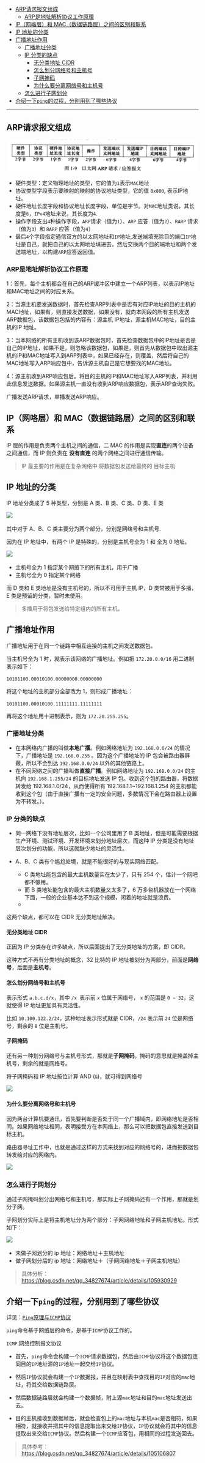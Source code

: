 
- [ARP请求报文组成](#arp请求报文组成)
  - [ARP是地址解析协议工作原理](#arp是地址解析协议工作原理)
- [IP（网咯层）和 MAC（数据链路层）之间的区别和联系](#ip网咯层和-mac数据链路层之间的区别和联系)
- [IP 地址的分类](#ip-地址的分类)
- [广播地址作用](#广播地址作用)
  - [广播地址分类](#广播地址分类)
  - [IP 分类的缺点](#ip-分类的缺点)
    - [无分类地址 CIDR](#无分类地址-cidr)
    - [怎么划分网络号和主机号](#怎么划分网络号和主机号)
    - [子网掩码](#子网掩码)
    - [为什么要分离网络号和主机号](#为什么要分离网络号和主机号)
  - [怎么进行子网划分](#怎么进行子网划分)
- [介绍一下`ping`的过程，分别用到了哪些协议](#介绍一下ping的过程分别用到了哪些协议)

------------

## ARP请求报文组成

![](./img/01tcpip04.png)

- 硬件类型：定义物理地址的类型，它的值为`1`表示`MAC`地址
- 协议类型字段表示要映射的映射的协议地址类型，它的值 `0x800`, 表示IP地址。
- 硬件地址长度字段和协议地址长度字段，单位是字节。对`MAC`地址类说，其长度是`6`，`IPv4`地址来说，其长度为`4`.
- 操作字段支出`4`种操作字段，`ARP`请求（值为`1`）、`ARP` 应答（值为`2`）、`RARP` 请求（值为`3`）和 `RARP` 应答（值为`4`）
- 最后`4`个字段指定通信双方的以太网地址和`IP`地址,发送端填充除目的端口`IP`地址是自己，就把自己的以太网地址填进去，然后交换两个目的端地址和两个发送端地址，以构建`ARP`应答返回值。


### ARP是地址解析协议工作原理


1：首先，每个主机都会在自己的ARP缓冲区中建立一个ARP列表，以表示IP地址和MAC地址之间的对应关系。

2：当源主机要发送数据时，首先检查ARP列表中是否有对应IP地址的目的主机的MAC地址，如果有，则直接发送数据，如果没有，就向本网段的所有主机发送ARP数据包，该数据包包括的内容有：源主机 IP地址，源主机MAC地址，目的主机的IP 地址。

3：当本网络的所有主机收到该ARP数据包时，首先检查数据包中的IP地址是否是自己的IP地址，如果不是，则忽略该数据包，如果是，则首先从数据包中取出源主机的IP和MAC地址写入到ARP列表中，如果已经存在，则覆盖，然后将自己的MAC地址写入ARP响应包中，告诉源主机自己是它想要找的MAC地址。

4：源主机收到ARP响应包后。将目的主机的IP和MAC地址写入ARP列表，并利用此信息发送数据。如果源主机一直没有收到ARP响应数据包，表示ARP查询失败。

广播发送ARP请求，单播发送ARP响应。

## IP（网咯层）和 MAC（数据链路层）之间的区别和联系

IP 层的作用是负责两个主机之间的通信，二 MAC 的作用是实现**直连**的两个设备之间通信，而 IP 则负责在 **没有直连** 的两个网络之间进行通信传输。

> IP 最主要的作用是在复杂网络中 将数据包发送给最终的 目标主机

## IP 地址的分类

IP 地址分类成了 5 种类型，分别是 A 类、B 类、C 类、D 类、E 类

![](https://cdn.jsdelivr.net/gh/kendall-cpp/blogPic@main/寻offer总结02/IP地址地址的分类.60s9tr9hwuw0.png)

其中对于 A、B、C 类主要分为两个部分，分别是网络号和主机号.

因为在 IP 地址中，有两个 IP 是特殊的，分别是主机号全为 1 和 全为 0 地址。

![](https://cdn.jsdelivr.net/gh/kendall-cpp/blogPic@main/寻offer总结02/IP地址地址的02.33bso2jske00.png)

- 主机号全为 1 指定某个网络下的所有主机，用于广播
- 主机号全为 0 指定某个网络

而 D 类和 E 类地址是没有主机号的，所以不可用于主机 IP，D 类常被用于多播，E 类是预留的分类，暂时未使用。

> 多播用于将包发送给特定组内的所有主机。

## 广播地址作用

广播地址用于在同一个链路中相互连接的主机之间发送数据包。

当主机号全为 1 时，就表示该网络的广播地址。例如把 `172.20.0.0/16` 用二进制表示如下：

`10101100.00010100.00000000.00000000`

将这个地址的主机部分全部改为 1，则形成广播地址：

`10101100.00010100.11111111.11111111`

再将这个地址用十进制表示，则为 `172.20.255.255`。


### 广播地址分类

- 在本网络内广播的叫做**本地广播**。例如网络地址为 `192.168.0.0/24` 的情况下，广播地址是 `192.168.0.255` 。因为这个广播地址的 IP 包会被路由器屏蔽，所以不会到达 `192.168.0.0/24` 以外的其他链路上。
- 在不同网络之间的广播叫做**直接广播**。例如网络地址为 `192.168.0.0/24` 的主机向 `192.168.1.255/24` 的目标地址发送 IP 包。收到这个包的路由器，将数据转发给 192.168.1.0/24，从而使得所有 192.168.1.1~192.168.1.254 的主机都能收到这个包（由于直接广播有一定的安全问题，多数情况下会在路由器上设置为不转发。）。
### IP 分类的缺点

- 同一网络下没有地址层次，比如一个公司里用了 B 类地址，但是可能需要根据生产环境、测试环境、开发环境来划分地址层次，而这种 IP 分类是没有地址层次划分的功能，所以这就缺少地址的灵活性。

- A、B、C 类有个尴尬处境，就是不能很好的与现实网络匹配。
  - C 类地址能包含的最大主机数量实在太少了，只有 254 个，估计一个网吧都不够用。
  - 而 B 类地址能包含的最大主机数量又太多了，6 万多台机器放在一个网络下面，一般的企业基本达不到这个规模，闲着的地址就是浪费。
  - 
这两个缺点，都可以在 CIDR 无分类地址解决。

#### 无分类地址 CIDR

正因为 IP 分类存在许多缺点，所以后面提出了无分类地址的方案，即 CIDR。

这种方式不再有分类地址的概念，32 比特的 IP 地址被划分为两部分，前面是**网络号**，后面是**主机号**。

#### 怎么划分网络号和主机号

表示形式 `a.b.c.d/x`，其中 `/x `表示前 `x` 位属于网络号， `x` 的范围是 `0 ~ 32`，这就使得 IP 地址更加具有灵活性。

比如 `10.100.122.2/24`，这种地址表示形式就是 CIDR，`/24` 表示前 `24` 位是网络号，剩余的 `8` 位是主机号。

#### 子网掩码

还有另一种划分网络号与主机号形式，那就是**子网掩码**，掩码的意思就是掩盖掉主机号，剩余的就是网络号。

将子网掩码和 IP 地址按位计算 AND (`&`)，就可得到网络号

![](https://cdn.jsdelivr.net/gh/kendall-cpp/blogPic@main/寻offer总结02/IP划分01.352m6u36dcw0.png)


#### 为什么要分离网络号和主机号

因为两台计算机要通讯，首先要判断是否处于同一个广播域内，即网络地址是否相同。如果网络地址相同，表明接受方在本网络上，那么可以把数据包直接发送到目标主机。

路由器寻址工作中，也就是通过这样的方式来找到对应的网络号的，进而把数据包转发给对应的网络内。

![](https://cdn.jsdelivr.net/gh/kendall-cpp/blogPic@main/寻offer总结02/IP划分02.45dtok4gssw0.png)

### 怎么进行子网划分

通过子网掩码划分出网络号和主机号，那实际上子网掩码还有一个作用，那就是划分子网。

子网划分实际上是将主机地址分为两个部分：子网网络地址和子网主机地址。形式如下：

![](https://cdn.jsdelivr.net/gh/kendall-cpp/blogPic@main/寻offer总结02/子网划分.115ndqdhbui8.png)

- 未做子网划分的 ip 地址：网络地址＋主机地址
- 做子网划分后的 ip 地址：网络地址＋（子网网络地址＋子网主机地址）

> 具体分析：https://blog.csdn.net/qq_34827674/article/details/105930929


## 介绍一下`ping`的过程，分别用到了哪些协议

详见：[`Ping`原理与`ICMP`协议](https://www.cnblogs.com/Akagi201/archive/2012/03/26/2418475.html)

`ping`命令基于网络层的命令，是基于`ICMP`协议工作的。 

`ICMP`:网络控制报文协议

* 首先，`ping`命令会构建一个`ICMP`请求数据包，然后由`ICMP`协议将这个数据包连同目的`IP`地址源的`IP`地址一起交给`IP`协议。
* 然后`IP`协议就会构建一个`IP`数据报，并且在映射表中查找目的`IP`对应的`mac`地址，将其交给数据链路层。
* 然后数据链路层就会构建一个数据帧，附上源`mac`地址和目的`mac`地址发送出去。

* 目的主机接收到数据帧后，就会检查包上的`mac`地址与本机`mac`是否相符，如果相符，就接收并把其中的信息提取出来交给`IP`协议，`IP`协议就会将其中的信息提取出来交给`ICMP`协议。然后构建一个`ICMP`应答包，用相同的过程发送回去。

> 具体参考：https://blog.csdn.net/qq_34827674/article/details/105106807